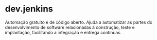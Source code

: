 # dev.jenkins
Automação gratuito e de código aberto. Ajuda a automatizar as partes do desenvolvimento de software relacionadas à construção, teste e implantação, facilitando a integração e entrega contínuas.
